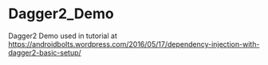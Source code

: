 # Dagger2_Demo
Dagger2 Demo used in tutorial at https://androidbolts.wordpress.com/2016/05/17/dependency-injection-with-dagger2-basic-setup/
